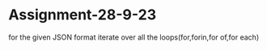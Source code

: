 # Assignment-28-9-23
for the given JSON format iterate over all the loops(for,forin,for of,for each)
